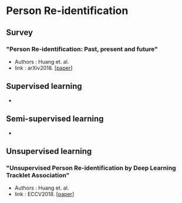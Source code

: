# Person Re-identification

## Survey
### **"Person Re-identification: Past, present and future"**

- Authors : Huang et. al.
- link : arXiv2018. [[paper](https://arxiv.org/abs/1610.02984)]

## Supervised learning

-

## Semi-supervised learning

-

## Unsupervised learning
### **"Unsupervised Person Re-identification by Deep Learning Tracklet Association"**

- Authors : Huang et. al.
- link : ECCV2018. [[paper](https://arxiv.org/pdf/1809.02874.pdf)]

